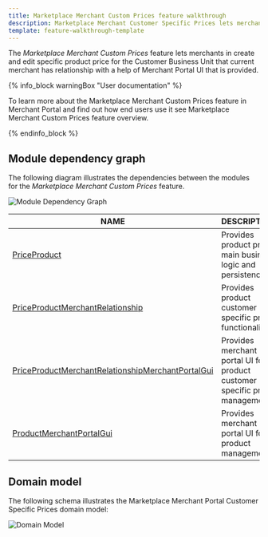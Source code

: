 ```yaml
---
title: Marketplace Merchant Custom Prices feature walkthrough
description: Marketplace Merchant Customer Specific Prices lets merchants in Merchant Portal create specific product price for the customer that merchant has relationship with.
template: feature-walkthrough-template
---
```


The *Marketplace Merchant Custom Prices* feature lets merchants in create and edit specific product price for the Customer Business Unit that current merchant has relationship with a help of Merchant Portal UI that is provided.

{% info_block warningBox "User documentation" %}

To learn more about the Marketplace Merchant Custom Prices feature in Merchant Portal and find out how end users use it see Marketplace Merchant Custom Prices feature overview.

{% endinfo_block %}

## Module dependency graph

The following diagram illustrates the dependencies between the modules for the *Marketplace Merchant Custom Prices* feature.

![Module Dependency Graph](https://confluence-connect.gliffy.net/embed/image/5eb0f9ca-ed53-4f7f-a968-38b647712678.png?utm_medium=live&utm_source=custom)

| NAME | DESCRIPTION |
| --- | --- |
| [PriceProduct](https://github.com/spryker/price-product) | Provides product price main business logic and persistence. |
| [PriceProductMerchantRelationship](https://github.com/spryker/price-product-merchant-relationship) | Provides product customer specific price functionality. |
| [PriceProductMerchantRelationshipMerchantPortalGui](https://github.com/spryker/price-product-merchant-relationship-merchant-portal-gui) | Provides merchant portal UI for product customer specific price management. |
| [ProductMerchantPortalGui](https://github.com/spryker/product-merchant-portal-gui) | Provides merchant portal UI for product management. |

## Domain model

The following schema illustrates the Marketplace Merchant Portal Customer Specific Prices domain model:

![Domain Model](https://confluence-connect.gliffy.net/embed/image/5eb0f9ca-ed53-4f7f-a968-38b647712678.png?utm_medium=live&utm_source=custom)

